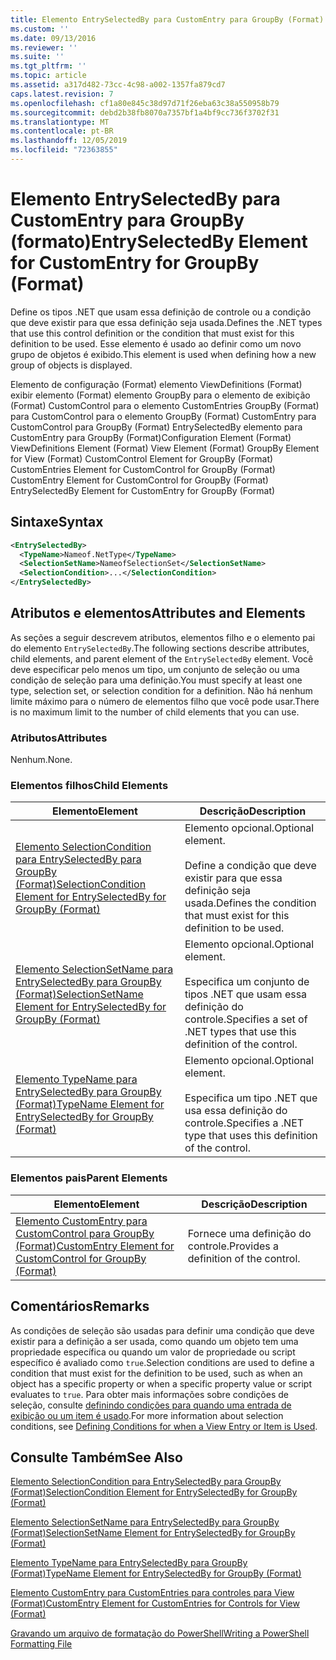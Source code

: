```yaml
---
title: Elemento EntrySelectedBy para CustomEntry para GroupBy (Format) | Microsoft Docs
ms.custom: ''
ms.date: 09/13/2016
ms.reviewer: ''
ms.suite: ''
ms.tgt_pltfrm: ''
ms.topic: article
ms.assetid: a317d482-73cc-4c98-a002-1357fa879cd7
caps.latest.revision: 7
ms.openlocfilehash: cf1a80e845c38d97d71f26eba63c38a550958b79
ms.sourcegitcommit: debd2b38fb8070a7357bf1a4bf9cc736f3702f31
ms.translationtype: MT
ms.contentlocale: pt-BR
ms.lasthandoff: 12/05/2019
ms.locfileid: "72363855"
---
```

# <a name="entryselectedby-element-for-customentry-for-groupby-format"></a><span data-ttu-id="b20db-102">Elemento EntrySelectedBy para CustomEntry para GroupBy (formato)</span><span class="sxs-lookup"><span data-stu-id="b20db-102">EntrySelectedBy Element for CustomEntry for GroupBy (Format)</span></span>

<span data-ttu-id="b20db-103">Define os tipos .NET que usam essa definição de controle ou a condição que deve existir para que essa definição seja usada.</span><span class="sxs-lookup"><span data-stu-id="b20db-103">Defines the .NET types that use this control definition or the condition that must exist for this definition to be used.</span></span> <span data-ttu-id="b20db-104">Esse elemento é usado ao definir como um novo grupo de objetos é exibido.</span><span class="sxs-lookup"><span data-stu-id="b20db-104">This element is used when defining how a new group of objects is displayed.</span></span>

<span data-ttu-id="b20db-105">Elemento de configuração (Format) elemento ViewDefinitions (Format) exibir elemento (Format) elemento GroupBy para o elemento de exibição (Format) CustomControl para o elemento CustomEntries GroupBy (Format) para CustomControl para o elemento GroupBy (Format) CustomEntry para CustomControl para GroupBy (Format) EntrySelectedBy elemento para CustomEntry para GroupBy (Format)</span><span class="sxs-lookup"><span data-stu-id="b20db-105">Configuration Element (Format) ViewDefinitions Element (Format) View Element (Format) GroupBy Element for View (Format) CustomControl Element for GroupBy (Format) CustomEntries Element for CustomControl for GroupBy (Format) CustomEntry Element for CustomControl for GroupBy (Format) EntrySelectedBy Element for CustomEntry for GroupBy (Format)</span></span>

## <a name="syntax"></a><span data-ttu-id="b20db-106">Sintaxe</span><span class="sxs-lookup"><span data-stu-id="b20db-106">Syntax</span></span>

```xml
<EntrySelectedBy>
  <TypeName>Nameof.NetType</TypeName>
  <SelectionSetName>NameofSelectionSet</SelectionSetName>
  <SelectionCondition>...</SelectionCondition>
</EntrySelectedBy>
```

## <a name="attributes-and-elements"></a><span data-ttu-id="b20db-107">Atributos e elementos</span><span class="sxs-lookup"><span data-stu-id="b20db-107">Attributes and Elements</span></span>

<span data-ttu-id="b20db-108">As seções a seguir descrevem atributos, elementos filho e o elemento pai do elemento `EntrySelectedBy`.</span><span class="sxs-lookup"><span data-stu-id="b20db-108">The following sections describe attributes, child elements, and parent element of the `EntrySelectedBy` element.</span></span> <span data-ttu-id="b20db-109">Você deve especificar pelo menos um tipo, um conjunto de seleção ou uma condição de seleção para uma definição.</span><span class="sxs-lookup"><span data-stu-id="b20db-109">You must specify at least one type, selection set, or selection condition for a definition.</span></span> <span data-ttu-id="b20db-110">Não há nenhum limite máximo para o número de elementos filho que você pode usar.</span><span class="sxs-lookup"><span data-stu-id="b20db-110">There is no maximum limit to the number of child elements that you can use.</span></span>

### <a name="attributes"></a><span data-ttu-id="b20db-111">Atributos</span><span class="sxs-lookup"><span data-stu-id="b20db-111">Attributes</span></span>

<span data-ttu-id="b20db-112">Nenhum.</span><span class="sxs-lookup"><span data-stu-id="b20db-112">None.</span></span>

### <a name="child-elements"></a><span data-ttu-id="b20db-113">Elementos filhos</span><span class="sxs-lookup"><span data-stu-id="b20db-113">Child Elements</span></span>

|<span data-ttu-id="b20db-114">Elemento</span><span class="sxs-lookup"><span data-stu-id="b20db-114">Element</span></span>|<span data-ttu-id="b20db-115">Descrição</span><span class="sxs-lookup"><span data-stu-id="b20db-115">Description</span></span>|
|-------------|-----------------|
|[<span data-ttu-id="b20db-116">Elemento SelectionCondition para EntrySelectedBy para GroupBy (Format)</span><span class="sxs-lookup"><span data-stu-id="b20db-116">SelectionCondition Element for EntrySelectedBy for GroupBy (Format)</span></span>](./selectioncondition-element-for-entryselectedby-for-groupby-format.md)|<span data-ttu-id="b20db-117">Elemento opcional.</span><span class="sxs-lookup"><span data-stu-id="b20db-117">Optional element.</span></span><br /><br /> <span data-ttu-id="b20db-118">Define a condição que deve existir para que essa definição seja usada.</span><span class="sxs-lookup"><span data-stu-id="b20db-118">Defines the condition that must exist for this definition to be used.</span></span>|
|[<span data-ttu-id="b20db-119">Elemento SelectionSetName para EntrySelectedBy para GroupBy (Format)</span><span class="sxs-lookup"><span data-stu-id="b20db-119">SelectionSetName Element for EntrySelectedBy for GroupBy (Format)</span></span>](./selectionsetname-element-for-entryselectedby-for-groupby-format.md)|<span data-ttu-id="b20db-120">Elemento opcional.</span><span class="sxs-lookup"><span data-stu-id="b20db-120">Optional element.</span></span><br /><br /> <span data-ttu-id="b20db-121">Especifica um conjunto de tipos .NET que usam essa definição do controle.</span><span class="sxs-lookup"><span data-stu-id="b20db-121">Specifies a set of .NET types that use this definition of the control.</span></span>|
|[<span data-ttu-id="b20db-122">Elemento TypeName para EntrySelectedBy para GroupBy (Format)</span><span class="sxs-lookup"><span data-stu-id="b20db-122">TypeName Element for EntrySelectedBy for GroupBy (Format)</span></span>](./typename-element-for-entryselectedby-for-groupby-format.md)|<span data-ttu-id="b20db-123">Elemento opcional.</span><span class="sxs-lookup"><span data-stu-id="b20db-123">Optional element.</span></span><br /><br /> <span data-ttu-id="b20db-124">Especifica um tipo .NET que usa essa definição do controle.</span><span class="sxs-lookup"><span data-stu-id="b20db-124">Specifies a .NET type that uses this definition of the control.</span></span>|

### <a name="parent-elements"></a><span data-ttu-id="b20db-125">Elementos pais</span><span class="sxs-lookup"><span data-stu-id="b20db-125">Parent Elements</span></span>

|<span data-ttu-id="b20db-126">Elemento</span><span class="sxs-lookup"><span data-stu-id="b20db-126">Element</span></span>|<span data-ttu-id="b20db-127">Descrição</span><span class="sxs-lookup"><span data-stu-id="b20db-127">Description</span></span>|
|-------------|-----------------|
|[<span data-ttu-id="b20db-128">Elemento CustomEntry para CustomControl para GroupBy (Format)</span><span class="sxs-lookup"><span data-stu-id="b20db-128">CustomEntry Element for CustomControl for GroupBy (Format)</span></span>](./customentry-element-for-customcontrol-for-groupby-format.md)|<span data-ttu-id="b20db-129">Fornece uma definição do controle.</span><span class="sxs-lookup"><span data-stu-id="b20db-129">Provides a definition of the control.</span></span>|

## <a name="remarks"></a><span data-ttu-id="b20db-130">Comentários</span><span class="sxs-lookup"><span data-stu-id="b20db-130">Remarks</span></span>

<span data-ttu-id="b20db-131">As condições de seleção são usadas para definir uma condição que deve existir para a definição a ser usada, como quando um objeto tem uma propriedade específica ou quando um valor de propriedade ou script específico é avaliado como `true`.</span><span class="sxs-lookup"><span data-stu-id="b20db-131">Selection conditions are used to define a condition that must exist for the definition to be used, such as when an object has a specific property or when a specific property value or script evaluates to `true`.</span></span> <span data-ttu-id="b20db-132">Para obter mais informações sobre condições de seleção, consulte [definindo condições para quando uma entrada de exibição ou um item é usado](./defining-conditions-for-displaying-data.md).</span><span class="sxs-lookup"><span data-stu-id="b20db-132">For more information about selection conditions, see [Defining Conditions for when a View Entry or Item is Used](./defining-conditions-for-displaying-data.md).</span></span>

## <a name="see-also"></a><span data-ttu-id="b20db-133">Consulte Também</span><span class="sxs-lookup"><span data-stu-id="b20db-133">See Also</span></span>

[<span data-ttu-id="b20db-134">Elemento SelectionCondition para EntrySelectedBy para GroupBy (Format)</span><span class="sxs-lookup"><span data-stu-id="b20db-134">SelectionCondition Element for EntrySelectedBy for GroupBy (Format)</span></span>](./selectioncondition-element-for-entryselectedby-for-groupby-format.md)

[<span data-ttu-id="b20db-135">Elemento SelectionSetName para EntrySelectedBy para GroupBy (Format)</span><span class="sxs-lookup"><span data-stu-id="b20db-135">SelectionSetName Element for EntrySelectedBy for GroupBy (Format)</span></span>](./selectionsetname-element-for-entryselectedby-for-groupby-format.md)

[<span data-ttu-id="b20db-136">Elemento TypeName para EntrySelectedBy para GroupBy (Format)</span><span class="sxs-lookup"><span data-stu-id="b20db-136">TypeName Element for EntrySelectedBy for GroupBy (Format)</span></span>](./typename-element-for-entryselectedby-for-groupby-format.md)

[<span data-ttu-id="b20db-137">Elemento CustomEntry para CustomEntries para controles para View (Format)</span><span class="sxs-lookup"><span data-stu-id="b20db-137">CustomEntry Element for CustomEntries for Controls for View (Format)</span></span>](./customentry-element-for-customentries-for-controls-for-view-format.md)

[<span data-ttu-id="b20db-138">Gravando um arquivo de formatação do PowerShell</span><span class="sxs-lookup"><span data-stu-id="b20db-138">Writing a PowerShell Formatting File</span></span>](./writing-a-powershell-formatting-file.md)
